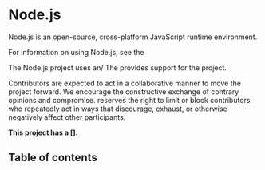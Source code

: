 # Node.js

Node.js is an open-source, cross-platform JavaScript runtime environment.

For information on using Node.js, see the

The Node.js project uses an/ The
provides support for the project.

Contributors are expected to act in a collaborative manner to move
the project forward. We encourage the constructive exchange of contrary
opinions and compromise.
reserves the right to limit or block contributors who repeatedly act in ways
that discourage, exhaust, or otherwise negatively affect other participants.

**This project has a [].**

## Table of contents

